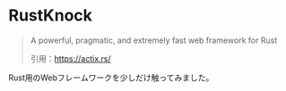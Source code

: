 # RustKnock

> A powerful, pragmatic, and extremely fast web framework for Rust
> 
> 引用：https://actix.rs/

Rust用のWebフレームワークを少しだけ触ってみました。
